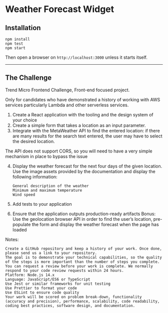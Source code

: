 # Weather Forecast Widget

## Installation

```
npm install
npm test
npm start
```

Then open a browser on `http://localhost:3000` unless it starts itself.

---

## The Challenge

Trend Micro Frontend Challenge, Front-end focused project.

Only for candidates who have demonstrated a history of working with AWS services particularly Lambda and other serverless services.

1. Create a React application with the tooling and the design system of your choice
2. Create a simple form that takes a location as an input parameter.
3. Integrate with the MetaWeather API to find the entered location: if there are many results for the search text entered, the user may have to select the desired location.

The API does not support CORS, so you will need to have a very simple mechanism in place to bypass the issue

4.  Display the weather forecast for the next four days of the given location. Use the image assets provided by the documentation and display the following information:

        General description of the weather
        Minimum and maximum temperature
        Wind speed

5.  Add tests to your application
6.  Ensure that the application outputs production-ready artifacts
    Bonus: Use the geolocation browser API in order to find the user’s location, pre-populate the form and display the weather forecast when the page has loaded

Notes:

    Create a GitHub repository and keep a history of your work. Once done, please send us a link to your repository.
    The goal is to demonstrate your technical capabilities, so the quality of the steps is more important than the number of steps you complete.
    You can request a review before your work is complete. We normally respond to your code review requests within 24 hours.
    Platform: Node.js 14.x
    Language: JavaScript/ES6 or TypeScript
    Use Jest or similar frameworks for unit testing
    Use Prettier to format your code
    Use ESLint to ensure code quality
    Your work will be scored on problem break-down, functionality (accuracy and precision), performance, scalability, code readability, coding best practices, software design, and documentation.
